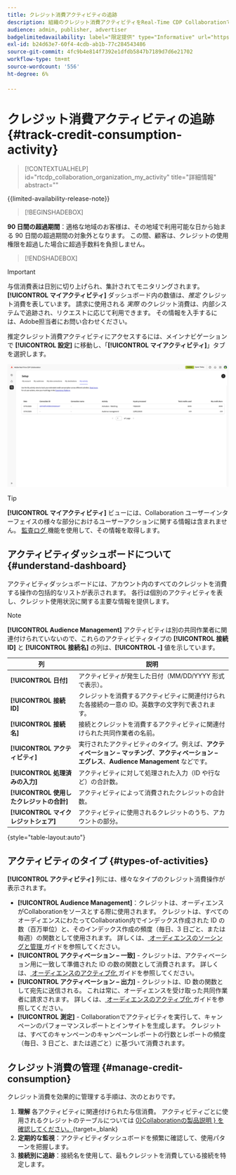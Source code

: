 ```yaml
---
title: クレジット消費アクティビティの追跡
description: 組織のクレジット消費アクティビティをReal-Time CDP Collaborationでトラッキングする方法を説明します。
audience: admin, publisher, advertiser
badgelimitedavailability: label="限定提供" type="Informative" url="https://helpx.adobe.com/jp/legal/product-descriptions/real-time-customer-data-platform-collaboration.html newtab=true"
exl-id: b24d63e7-60f4-4cdb-ab1b-77c284543486
source-git-commit: 4fc9b4e814f7392e1dfdb5847b7189d7d6e21702
workflow-type: tm+mt
source-wordcount: '556'
ht-degree: 6%

---
```


# クレジット消費アクティビティの追跡 {#track-credit-consumption-activity}

>[!CONTEXTUALHELP]
>id="rtcdp_collaboration_organization_my_activity"
>title="詳細情報"
>abstract=""

{{limited-availability-release-note}}

>[!BEGINSHADEBOX]

**90 日間の超過期間**：適格な地域のお客様は、その地域で利用可能な日から始まる 90 日間の超過期間の対象外となります。 この間、顧客は、クレジットの使用権限を超過した場合に超過手数料を負担しません。

>[!ENDSHADEBOX]

>[!IMPORTANT]
>
>与信消費表は日別に切り上げられ、集計されてモニタリングされます。 **[!UICONTROL マイアクティビティ]** ダッシュボード内の数値は、*推定* クレジット消費を表しています。 請求に使用される *実際* のクレジット消費は、内部システムで追跡され、リクエストに応じて利用できます。 その情報を入手するには、Adobe担当者にお問い合わせください。

推定クレジット消費アクティビティにアクセスするには、メインナビゲーションで **[!UICONTROL 設定]** に移動し、「**[!UICONTROL マイアクティビティ]**」タブを選択します。

![ クレジット消費の詳細を表示するマイアクティビティダッシュボード ](/help/assets/setup/my-activity-credits/activity-dashboard.png)

>[!TIP]
>
>**[!UICONTROL マイアクティビティ]** ビューには、Collaboration ユーザーインターフェイスの様々な部分におけるユーザーアクションに関する情報は含まれません。 [ 監査ログ ](/help/guide/setup/audit-logs.md) 機能を使用して、その情報を取得します。

## アクティビティダッシュボードについて {#understand-dashboard}

アクティビティダッシュボードには、アカウント内のすべてのクレジットを消費する操作の包括的なリストが表示されます。 各行は個別のアクティビティを表し、クレジット使用状況に関する主要な情報を提供します。

>[!NOTE]
>
>**[!UICONTROL Audience Management]** アクティビティは別の共同作業者に関連付けられていないので、これらのアクティビティタイプの **[!UICONTROL 接続 ID]** と **[!UICONTROL 接続名]** の列は、**[!UICONTROL -]** 値を示しています。

| 列 | 説明 |
|------------|--------------|
| **[!UICONTROL 日付]** | アクティビティが発生した日付（MM/DD/YYYY 形式で表示）。 |
| **[!UICONTROL 接続 ID]** | クレジットを消費するアクティビティに関連付けられた各接続の一意の ID。英数字の文字列で表されます。 |
| **[!UICONTROL 接続名]** | 接続とクレジットを消費するアクティビティに関連付けられた共同作業者の名前。 |
| **[!UICONTROL アクティビティ]** | 実行されたアクティビティのタイプ。例えば、**アクティベーション – マッチング**、**アクティベーション – エグレス**、**Audience Management** などです。 |
| **[!UICONTROL 処理済みの入力]** | アクティビティに対して処理された入力（ID や行など）の合計数。 |
| **[!UICONTROL 使用したクレジットの合計]** | アクティビティによって消費されたクレジットの合計数。 |
| **[!UICONTROL マイクレジットシェア]** | アクティビティに使用されるクレジットのうち、アカウントの部分。 |

{style="table-layout:auto"}

## アクティビティのタイプ {#types-of-activities}

**[!UICONTROL アクティビティ]** 列には、様々なタイプのクレジット消費操作が表示されます。

* **[!UICONTROL Audience Management]**：クレジットは、オーディエンスがCollaborationをソースとする際に使用されます。 クレジットは、すべてのオーディエンスにわたってCollaboration内でインデックス作成された ID の数（百万単位）と、そのインデックス作成の頻度（毎日、3 日ごと、または毎週）の関数として使用されます。 詳しくは、[ オーディエンスのソーシングと管理 ](/help/guide/setup/onboard-audiences.md) ガイドを参照してください。
* **[!UICONTROL アクティベーション – 一致]** - クレジットは、アクティベーション用に一致して準備された ID の数の関数として消費されます。 詳しくは、[ オーディエンスのアクティブ化 ](/help/guide/collaborate/activate.md) ガイドを参照してください。
* **[!UICONTROL アクティベーション – 出力]** - クレジットは、ID 数の関数として宛先に送信される。 これは常に、オーディエンスを受け取った共同作業者に請求されます。 詳しくは、[ オーディエンスのアクティブ化 ](/help/guide/collaborate/activate.md) ガイドを参照してください。
* **[!UICONTROL 測定]** - Collaborationでアクティビティを実行して、キャンペーンのパフォーマンスレポートとインサイトを生成します。 クレジットは、すべてのキャンペーンのキャンペーンレポートの行数とレポートの頻度（毎日、3 日ごと、または週ごと）に基づいて消費されます。

## クレジット消費の管理 {#manage-credit-consumption}

クレジット消費を効果的に管理する手順は、次のとおりです。

1. **理解** 各アクティビティに関連付けられた与信消費。 アクティビティごとに使用されるクレジットのテーブルについては [0&rbrace;Collaborationの製品説明 &rbrace; を確認してください。](https://helpx.adobe.com/jp/legal/product-descriptions/real-time-customer-data-platform-collaboration.html){target=_blank}
2. **定期的な監視**：アクティビティダッシュボードを頻繁に確認して、使用パターンを把握します。
3. **接続別に追跡**：接続名を使用して、最もクレジットを消費している接続を特定します。
